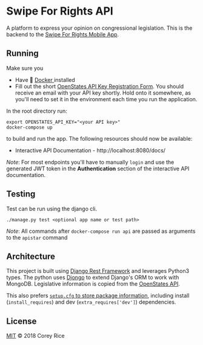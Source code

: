 # Swipe For Rights API
A platform to express your opinion on congressional legislation.  This is the backend to the [Swipe For Rights Mobile App](github.com/CoreyAR/swipe-for-rights-mobile).

## Running
Make sure you

* Have 🐳 [Docker ](https://docs.docker.com/) installed
* Fill out the short [OpenStates API Key Registration Form](https://openstates.org/api/register/).  You should receive an email with your API key shortly. Hold onto it somewhere, as you'll need to set it in the environment each time you run the application.

In the root directory run:

```
export OPENSTATES_API_KEY="<your API key>"
docker-compose up
```

to build and run the app.  The following resources should now be available:

* Interactive API Documentation - http://localhost:8080/docs/

*Note*: For most endpoints you'll have to manually `login` and use the generated JWT token in the **Authentication** section of the interactive API documentation.

## Testing
Test can be run using the django cli.

```
./manage.py test <optional app name or test path>
```

*Note*: All commands after `docker-compose run api` are passed as arguments to the `apistar` command

## Architecture
This project is built using [Django Rest Framework](https://www.django-rest-framework.org/) and leverages Python3 types.
The python uses [Djongo](https://github.com/nesdis/djongo/) to extend Django's ORM to work with MongoDB.
Legislative information is copied from the [OpenStates API](http://docs.openstates.org/).

This also prefers [`setup.cfg` to store package information](http://setuptools.readthedocs.io/en/latest/setuptools.html#configuring-setup-using-setup-cfg-files), including install (`install_requires`) and dev (`extra_requires['dev']`) dependencies.

## License
[MIT](LICENSE) © 2018 Corey Rice